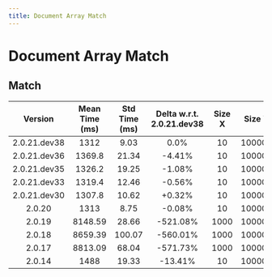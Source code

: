```yaml
---
title: Document Array Match
---
```

# Document Array Match

## Match

| Version | Mean Time (ms) | Std Time (ms) | Delta w.r.t. 2.0.21.dev38 | Size X | Size Y | Dam X | Dam Y | Emb Size | Use Scipy | Metric | Top K | Iterations |
| :---: | :---: | :---: | :---: | :---: | :---: | :---: | :---: | :---: | :---: | :---: | :---: | :---: |
| 2.0.21.dev38 | 1312 | 9.03 | 0.0% | 10 | 100000 | False | False | 256 | False | euclidean | 3 | 5 |
| 2.0.21.dev36 | 1369.8 | 21.34 | -4.41% | 10 | 100000 | False | False | 256 | False | euclidean | 3 | 5 |
| 2.0.21.dev35 | 1326.2 | 19.25 | -1.08% | 10 | 100000 | False | False | 256 | False | euclidean | 3 | 5 |
| 2.0.21.dev33 | 1319.4 | 12.46 | -0.56% | 10 | 100000 | False | False | 256 | False | euclidean | 3 | 5 |
| 2.0.21.dev30 | 1307.8 | 10.62 | +0.32% | 10 | 100000 | False | False | 256 | False | euclidean | 3 | 5 |
| 2.0.20 | 1313 | 8.75 | -0.08% | 10 | 100000 | False | False | 256 | False | euclidean | 3 | 5 |
| 2.0.19 | 8148.59 | 28.66 | -521.08% | 1000 | 100000 | True | False | 256 | False | euclidean | 100 | 5 |
| 2.0.18 | 8659.39 | 100.07 | -560.01% | 1000 | 100000 | True | False | 256 | False | euclidean | 100 | 5 |
| 2.0.17 | 8813.09 | 68.04 | -571.73% | 1000 | 100000 | True | False | 256 | False | euclidean | 100 | 5 |
| 2.0.14 | 1488 | 19.33 | -13.41% | 10 | 100000 | False | False | 256 | False | euclidean | 3 | 5 |
